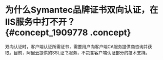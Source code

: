# 为什么Symantec品牌证书双向认证，在IIS服务中打不开？ {#concept_1909778 .concept}

双向认证时，客户端认证所需证书，需要用户向客户端CA服务提供商咨询并获取。目前，阿里云提供的SSL证书服务，不包含客户端认证部分的技术支持。

